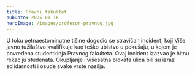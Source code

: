 ```yaml
---
title: Pravni fakultet
pubDate: 2025-01-16
heroImage: /images/profesor-pravnog.jpg
---
```


U toku petnaestominutne tišine dogodio se stravičan incident, koji Više javno tužilaštvo kvalifikuje kao teško ubistvo u pokušaju, u kojem je povređena studentkinja Pravnog fakulteta. Ovaj incident izazvao je hitnu rekaciju studenata. Okupljanje i višesatna blokafa ulica bili su izraz solidarnosti i osude svake vrste nasilja.
